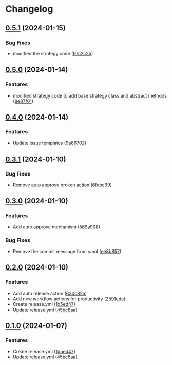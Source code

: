 # Changelog

## [0.5.1](https://github.com/iamkrish-coder/IntelliTrader/compare/v0.5.0...v0.5.1) (2024-01-15)


### Bug Fixes

* modified the strategy code ([97c2c25](https://github.com/iamkrish-coder/IntelliTrader/commit/97c2c25a62466c34bf52547c9b58a9eb162e73a8))

## [0.5.0](https://github.com/iamkrish-coder/IntelliTrader/compare/v0.4.0...v0.5.0) (2024-01-14)


### Features

* modified strategy code to add base strategy class and abstract methods ([8e87f01](https://github.com/iamkrish-coder/IntelliTrader/commit/8e87f01ae21db281e869cf5f26336b241a3fba05))

## [0.4.0](https://github.com/iamkrish-coder/IntelliTrader-v2/compare/v0.3.1...v0.4.0) (2024-01-14)


### Features

* Update issue templates ([9a86702](https://github.com/iamkrish-coder/IntelliTrader-v2/commit/9a86702d4fc1b9478246315ff7f33734db4dfe1b))

## [0.3.1](https://github.com/iamkrish-coder/IntelliTrader-v2/compare/v0.3.0...v0.3.1) (2024-01-10)


### Bug Fixes

* Remove auto approve broken action ([6febc99](https://github.com/iamkrish-coder/IntelliTrader-v2/commit/6febc99853fb5c53a393e978b640323815b3c9d5))

## [0.3.0](https://github.com/iamkrish-coder/IntelliTrader-v2/compare/v0.2.0...v0.3.0) (2024-01-10)


### Features

* Add auto approve mechanism ([569a908](https://github.com/iamkrish-coder/IntelliTrader-v2/commit/569a908a351d41846a1aca8a79ea3143400586f4))


### Bug Fixes

* Remove the commit message from yaml ([ee8b857](https://github.com/iamkrish-coder/IntelliTrader-v2/commit/ee8b85796ab0f73484fdde187bb460993fedd559))

## [0.2.0](https://github.com/iamkrish-coder/IntelliTrader-v2/compare/v0.1.0...v0.2.0) (2024-01-10)


### Features

* Add auto release action ([630c82a](https://github.com/iamkrish-coder/IntelliTrader-v2/commit/630c82aa95924a9d6793fdf15671b6be9dd4fcd3))
* Add new workflow actions for productivity ([2591edc](https://github.com/iamkrish-coder/IntelliTrader-v2/commit/2591edcbeee570026ce1b420962aacbb0a6a0a1c))
* Create release.yml ([1d5ed47](https://github.com/iamkrish-coder/IntelliTrader-v2/commit/1d5ed47d7a58d515a94e650136ed664600475039))
* Update release.yml ([45bc8aa](https://github.com/iamkrish-coder/IntelliTrader-v2/commit/45bc8aaf79ab9794d1aa785ba320f649fc6ac2da))

## [0.1.0](https://github.com/iamkrish-coder/IntelliTrader-v2/compare/v0.0.1...v0.1.0) (2024-01-07)


### Features

* Create release.yml ([1d5ed47](https://github.com/iamkrish-coder/IntelliTrader-v2/commit/1d5ed47d7a58d515a94e650136ed664600475039))
* Update release.yml ([45bc8aa](https://github.com/iamkrish-coder/IntelliTrader-v2/commit/45bc8aaf79ab9794d1aa785ba320f649fc6ac2da))
